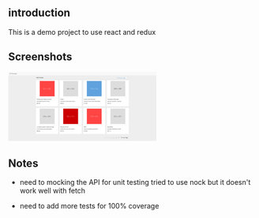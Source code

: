 ## introduction
This is a demo project to use react and redux

## Screenshots
<img src="result.png" alt="homepage" style="width: 300px;"/>

## Notes
- need to mocking the API for unit testing
  tried to use nock but it doesn't work well with fetch

- need to add more tests for 100% coverage
